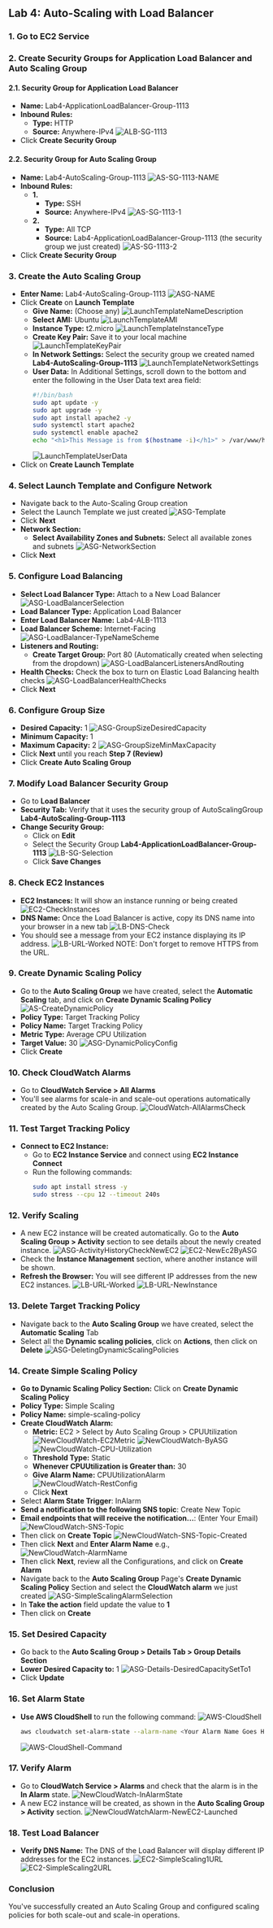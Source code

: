 ## Lab 4: Auto-Scaling with Load Balancer

### 1. Go to EC2 Service

### 2. Create Security Groups for Application Load Balancer and Auto Scaling Group

#### 2.1. Security Group for Application Load Balancer
- **Name:** Lab4-ApplicationLoadBalancer-Group-1113
- **Inbound Rules:**
  - **Type:** HTTP
  - **Source:** Anywhere-IPv4
  ![ALB-SG-1113](/docs/Lab%204%20Auto-Scaling%20with%20Load%20Balancer/img/ALB-SG-GROUP-1113.png)
- Click **Create Security Group**

#### 2.2. Security Group for Auto Scaling Group
- **Name:** Lab4-AutoScaling-Group-1113
  ![AS-SG-1113-NAME](/docs/Lab%204%20Auto-Scaling%20with%20Load%20Balancer/img/AS-SG-GROUP-NAME.png)
- **Inbound Rules:**
  - **1.** 
    - **Type:** SSH
    - **Source:** Anywhere-IPv4
    ![AS-SG-1113-1](/docs/Lab%204%20Auto-Scaling%20with%20Load%20Balancer/img/AS-SG-GROUP1-1113.png)
  - **2.** 
    - **Type:** All TCP
    - **Source:** Lab4-ApplicationLoadBalancer-Group-1113 (the security group we just created)
    ![AS-SG-1113-2](/docs/Lab%204%20Auto-Scaling%20with%20Load%20Balancer/img/AS-SG-GROUP2-1113.png)
- Click **Create Security Group**

### 3. Create the Auto Scaling Group
- **Enter Name:** Lab4-AutoScaling-Group-1113
  ![ASG-NAME](/docs/Lab%204%20Auto-Scaling%20with%20Load%20Balancer/img/ASG-Name.png)
- Click **Create** on **Launch Template**
  - **Give Name:** (Choose any)
    ![LaunchTemplateNameDescription](/docs/Lab%204%20Auto-Scaling%20with%20Load%20Balancer/img/LaunchTemplateNameDescription.png)
  - **Select AMI:** Ubuntu
    ![LaunchTemplateAMI](/docs/Lab%204%20Auto-Scaling%20with%20Load%20Balancer/img/LaunchTemplateAMI.png)
  - **Instance Type:** t2.micro
    ![LaunchTemplateInstanceType](/docs/Lab%204%20Auto-Scaling%20with%20Load%20Balancer/img/LaunchTemplateInstanceType.png)
  - **Create Key Pair:** Save it to your local machine
    ![LaunchTemplateKeyPair](/docs/Lab%204%20Auto-Scaling%20with%20Load%20Balancer/img/LaunchTemplateKeyPair.png)
  - **In Network Settings:** Select the security group we created named **Lab4-AutoScaling-Group-1113**
    ![LaunchTemplateNetworkSettings](/docs/Lab%204%20Auto-Scaling%20with%20Load%20Balancer/img/LaunchTemplateNetworkSettings.png)
  - **User Data:** In Additional Settings, scroll down to the bottom and enter the following in the User Data text area field:
    ```bash
    #!/bin/bash
    sudo apt update -y
    sudo apt upgrade -y
    sudo apt install apache2 -y
    sudo systemctl start apache2
    sudo systemctl enable apache2
    echo "<h1>This Message is from $(hostname -i)</h1>" > /var/www/html/index.html
    ```
    ![LaunchTemplateUserData](/docs/Lab%204%20Auto-Scaling%20with%20Load%20Balancer/img/LaunchTemplateUserData.png)
- Click on **Create Launch Template**

### 4. Select Launch Template and Configure Network
- Navigate back to the Auto-Scaling Group creation
- Select the Launch Template we just created
  ![ASG-Template](/docs/Lab%204%20Auto-Scaling%20with%20Load%20Balancer/img/ASG-Template.png)
- Click **Next**
- **Network Section:**
  - **Select Availability Zones and Subnets:** Select all available zones and subnets
    ![ASG-NetworkSection](/docs/Lab%204%20Auto-Scaling%20with%20Load%20Balancer/img/ASG-NetworkSection.png)
- Click **Next**

### 5. Configure Load Balancing
- **Select Load Balancer Type:** Attach to a New Load Balancer
  ![ASG-LoadBalancerSelection](/docs/Lab%204%20Auto-Scaling%20with%20Load%20Balancer/img/ASG-LoadBalancerSelection.png)
- **Load Balancer Type:** Application Load Balancer
- **Enter Load Balancer Name:** Lab4-ALB-1113
- **Load Balancer Scheme:** Internet-Facing
  ![ASG-LoadBalancer-TypeNameScheme](/docs/Lab%204%20Auto-Scaling%20with%20Load%20Balancer/img/ASG-LoadBalancer-TypeNameScheme.png)
- **Listeners and Routing:**
  - **Create Target Group:** Port 80 (Automatically created when selecting from the dropdown)
  ![ASG-LoadBalancerListenersAndRouting](/docs/Lab%204%20Auto-Scaling%20with%20Load%20Balancer/img/ASG-LoadBalancerListenersAndRouting.png)
- **Health Checks:** Check the box to turn on Elastic Load Balancing health checks
  ![ASG-LoadBalancerHealthChecks](/docs/Lab%204%20Auto-Scaling%20with%20Load%20Balancer/img/ASG-LoadBalancerHealthChecks.png)
- Click **Next**

### 6. Configure Group Size
- **Desired Capacity:** 1
  ![ASG-GroupSizeDesiredCapacity](/docs/Lab%204%20Auto-Scaling%20with%20Load%20Balancer/img/ASG-GroupSizeDesiredCapacity.png)
- **Minimum Capacity:** 1
- **Maximum Capacity:** 2
  ![ASG-GroupSizeMinMaxCapacity](/docs/Lab%204%20Auto-Scaling%20with%20Load%20Balancer/img/ASG-GroupSizeMinMaxCapacity.png)
- Click **Next** until you reach **Step 7 (Review)**
- Click **Create Auto Scaling Group**

### 7. Modify Load Balancer Security Group
- Go to **Load Balancer**
- **Security Tab:** Verify that it uses the security group of AutoScalingGroup **Lab4-AutoScaling-Group-1113**
- **Change Security Group:**
  - Click on **Edit**
  - Select the Security Group **Lab4-ApplicationLoadBalancer-Group-1113**
  ![LB-SG-Selection](/docs/Lab%204%20Auto-Scaling%20with%20Load%20Balancer/img/LB-SG-Selection.png)
  - Click **Save Changes**

### 8. Check EC2 Instances
- **EC2 Instances:** It will show an instance running or being created
  ![EC2-CheckInstances](/docs/Lab%204%20Auto-Scaling%20with%20Load%20Balancer/img/EC2-CheckInstances.png)
- **DNS Name:** Once the Load Balancer is active, copy its DNS name into your browser in a new tab
  ![LB-DNS-Check](/docs/Lab%204%20Auto-Scaling%20with%20Load%20Balancer/img/LB-DNS-Check.png)
- You should see a message from your EC2 instance displaying its IP address.
  ![LB-URL-Worked](/docs/Lab%204%20Auto-Scaling%20with%20Load%20Balancer/img/LB-URL-Worked.png)
NOTE: Don't forget to remove HTTPS from the URL.

### 9. Create Dynamic Scaling Policy
- Go to the **Auto Scaling Group** we have created, select the **Automatic Scaling** tab, and click on **Create Dynamic Scaling Policy**
  ![AS-CreateDynamicPolicy](/docs/Lab%204%20Auto-Scaling%20with%20Load%20Balancer/img/AS-CreateDynamicPolicy.png)
- **Policy Type:** Target Tracking Policy
- **Policy Name:** Target Tracking Policy
- **Metric Type:** Average CPU Utilization
- **Target Value:** 30
  ![ASG-DynamicPolicyConfig](/docs/Lab%204%20Auto-Scaling%20with%20Load%20Balancer/img/ASG-DynamicPolicyConfig.png)
- Click **Create**

### 10. Check CloudWatch Alarms
- Go to **CloudWatch Service > All Alarms**
- You'll see alarms for scale-in and scale-out operations automatically created by the Auto Scaling Group.
  ![CloudWatch-AllAlarmsCheck](/docs/Lab%204%20Auto-Scaling%20with%20Load%20Balancer/img/CloudWatch-AllAlarmsCheck.png)

### 11. Test Target Tracking Policy
- **Connect to EC2 Instance:**
  - Go to **EC2 Instance Service** and connect using **EC2 Instance Connect**
  - Run the following commands:
    ```bash
    sudo apt install stress -y
    sudo stress --cpu 12 --timeout 240s
    ```

### 12. Verify Scaling
- A new EC2 instance will be created automatically. Go to the **Auto Scaling Group > Activity** section to see details about the newly created instance.
  ![ASG-ActivityHistoryCheckNewEC2](/docs/Lab%204%20Auto-Scaling%20with%20Load%20Balancer/img/ASG-ActivityHistoryCheckNewEC2.png)
  ![EC2-NewEc2ByASG](/docs/Lab%204%20Auto-Scaling%20with%20Load%20Balancer/img/EC2-NewEc2ByASG.png)
- Check the **Instance Management** section, where another instance will be shown.
- **Refresh the Browser:** You will see different IP addresses from the new EC2 instances.
  ![LB-URL-Worked](/docs/Lab%204%20Auto-Scaling%20with%20Load%20Balancer/img/LB-URL-NewInstance.png)
  ![LB-URL-NewInstance](/docs/Lab%204%20Auto-Scaling%20with%20Load%20Balancer/img/LB-URL-NewInstance.png)

### 13. Delete Target Tracking Policy
- Navigate back to the **Auto Scaling Group** we have created, select the **Automatic Scaling** Tab
- Select all the **Dynamic scaling policies**, click on **Actions**, then click on **Delete**
  ![ASG-DeletingDynamicScalingPolicies](/docs/Lab%204%20Auto-Scaling%20with%20Load%20Balancer/img/ASG-DeletingDynamicScalingPolicies.png)

### 14. Create Simple Scaling Policy
- **Go to Dynamic Scaling Policy Section:** Click on **Create Dynamic Scaling Policy**
- **Policy Type:** Simple Scaling
- **Policy Name:** simple-scaling-policy
- **Create CloudWatch Alarm:**
  - **Metric:** EC2 > Select by Auto Scaling Group > CPUUtilization
  ![NewCloudWatch-EC2Metric](/docs/Lab%204%20Auto-Scaling%20with%20Load%20Balancer/img/NewCloudWatch-EC2Metric.png)
  ![NewCloudWatch-ByASG](/docs/Lab%204%20Auto-Scaling%20with%20Load%20Balancer/img/NewCloudWatch-ByASG.png)
  ![NewCloudWatch-CPU-Utilization](/docs/Lab%204%20Auto-Scaling%20with%20Load%20Balancer/img/NewCloudWatch-CPU-Utilization.png)
  - **Threshold Type:** Static
  - **Whenever CPUUtilization is Greater than:** 30
  - **Give Alarm Name:** CPUUtilizationAlarm
  ![NewCloudWatch-RestConfig](/docs/Lab%204%20Auto-Scaling%20with%20Load%20Balancer/img/NewCloudWatch-RestConfig.png)
  - Click **Next**
- Select **Alarm State Trigger**: InAlarm
- **Send a notification to the following SNS topic**: Create New Topic
- **Email endpoints that will receive the notification…**: (Enter Your Email)
  ![NewCloudWatch-SNS-Topic](/docs/Lab%204%20Auto-Scaling%20with%20Load%20Balancer/img/NewCloudWatch-SNS-Topic.png)
- Then click on **Create Topic**
  ![NewCloudWatch-SNS-Topic-Created](/docs/Lab%204%20Auto-Scaling%20with%20Load%20Balancer/img/NewCloudWatch-SNS-Topic-Created.png)
- Then click **Next** and **Enter Alarm Name** e.g.,
  ![NewCloudWatch-AlarmName](/docs/Lab%204%20Auto-Scaling%20with%20Load%20Balancer/img/NewCloudWatch-AlarmName.png)
- Then click **Next**, review all the Configurations, and click on **Create Alarm**
- Navigate back to the **Auto Scaling Group** Page's **Create Dynamic Scaling Policy** Section and select the **CloudWatch alarm** we just created
  ![ASG-SimpleScalingAlarmSelection](/docs/Lab%204%20Auto-Scaling%20with%20Load%20Balancer/img/ASG-SimpleScalingAlarmSelection.png)
- In **Take the action** field update the value to **1**
- Then click on **Create**

### 15. Set Desired Capacity
- Go back to the **Auto Scaling Group > Details Tab > Group Details Section**
- **Lower Desired Capacity to:** 1
  ![ASG-Details-DesiredCapacitySetTo1](/docs/Lab%204%20Auto-Scaling%20with%20Load%20Balancer/img/ASG-Details-DesiredCapacitySetTo1.png)
- Click **Update**

### 16. Set Alarm State
- **Use AWS CloudShell** to run the following command:
  ![AWS-CloudShell](/docs/Lab%204%20Auto-Scaling%20with%20Load%20Balancer/img/AWS-CloudShell.png)
  ```bash
  aws cloudwatch set-alarm-state --alarm-name <Your Alarm Name Goes Here> --state-value ALARM --state-reason "Testing (Lab4)"
  ```
  ![AWS-CloudShell-Command](/docs/Lab%204%20Auto-Scaling%20with%20Load%20Balancer/img/AWS-CloudShell-Command.png)

### 17. Verify Alarm
- Go to **CloudWatch Service > Alarms** and check that the alarm is in the **In Alarm** state.
  ![NewCloudWatch-InAlarmState](/docs/Lab%204%20Auto-Scaling%20with%20Load%20Balancer/img/NewCloudWatch-InAlarmState.png)
- A new EC2 instance will be created, as shown in the **Auto Scaling Group > Activity** section.
  ![NewCloudWatchAlarm-NewEC2-Launched](/docs/Lab%204%20Auto-Scaling%20with%20Load%20Balancer/img/NewCloudWatchAlarm-NewEC2-Launched.png)

### 18. Test Load Balancer
- **Verify DNS Name:** The DNS of the Load Balancer will display different IP addresses for the EC2 instances.
  ![EC2-SimpleScaling1URL](/docs/Lab%204%20Auto-Scaling%20with%20Load%20Balancer/img/EC2-SimpleScaling1URL.png)
  ![EC2-SimpleScaling2URL](/docs/Lab%204%20Auto-Scaling%20with%20Load%20Balancer/img/EC2-SimpleScaling2URL.png)

### Conclusion
You've successfully created an Auto Scaling Group and configured scaling policies for both scale-out and scale-in operations.